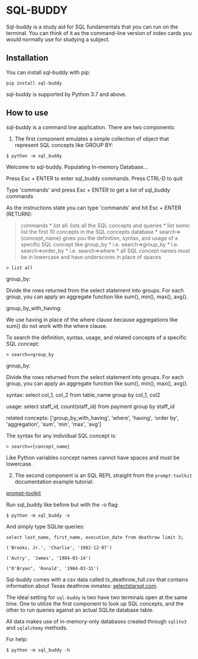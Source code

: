 # SQL-BUDDY

Sql-buddy is a study aid for SQL fundamentals that you can run on the terminal.  You can think of it as the command-line version of index cards you would normally use for studying a subject.

## Installation

You can install sql-buddy with pip:

    pip install sql-buddy

sql-buddy is supported by Python 3.7 and above.

## How to use

sql-buddy is a command line application.  There are two components:

1.  The first component emulates a simple collection of object that represent SQL concepts like GROUP BY:

```$ python -m sql_buddy```

Welcome to sql-buddy.  Populating In-memory Database...


Press Esc + ENTER to enter sql_buddy commands.
Press CTRL-D to quit

Type 'commands' and press Esc + ENTER to get a list of sql_buddy commands
>

As the instructions state you can type 'commands' and hit Esc + ENTER (RETURN):

> commands
    * list all: lists all the SQL concepts and queries
    * list some: list the first 10 concepts in the SQL concepts database
    * search=>{concept_name} gives you the definition, syntax, and usage of a specific SQL concept like group_by
        * i.e. search=>group_by
        * i.e. search=>order_by
        * i.e. search=>where
        * all SQL concept names must be in lowercase and have underscores in place of spaces


`> list all`


group_by: 

Divide the rows returned from the select statement into groups.  For each group, you 
        can apply an aggregate function like sum(), min(), max(), avg().


group_by_with_having: 

We use having in place of the where clause because aggregations like sum() do not work 
        with the where clause.


To search the definition, syntax, usage, and related concepts of a specific SQL concept:

`> search=>group_by`

group_by: 

Divide the rows returned from the select statement into groups.  For each group, you 
        can apply an aggregate function like sum(), min(), max(), avg().

syntax: 
select col_1, col_2 from table_name group by col_1, col2

usage: 
select staff_id, count(staff_id) from payment group by staff_id

related concepts: 
['group_by_with_having', 'where', 'having', 'order by', 'aggregation', 'sum', 'min', 'max', 'avg']


The syntax for any individual SQL concept is:

`> search=>{concept_name}`

Like Python variables concept names cannot have spaces and must be lowercase.

2. The second component is an SQL REPL straight from the `prompt-toolkit` documentation example tutorial:

[prompt-toolkit](https://python-prompt-toolkit.readthedocs.io/en/master/pages/tutorials/repl.html)

Run sql_buddy like before but with the -o flag:

`$ python -m sql_buddy -o`

And simply type SQLite queries:

```
select last_name, first_name, execution_date from deathrow limit 3;

('Brooks, Jr.', 'Charlie', '1982-12-07')

('Autry', 'James', '1984-03-14')

("O'Bryan", 'Ronald', '1984-03-31')
```

Sql-buddy comes with a csv data called tx_deathrow_full.csv that contains information about Texas deathrow inmates: [selectstarsql.com](https://selectstarsql.com/frontmatter.html).


The ideal setting for `sql-buddy` is two have two terminals open at the same time. One to utilize the first component to look up SQL concepts, and the other to run queries against an actual SQLite database table.

All data makes use of in-memory-only databases created through `sqlite3` and `sqlalchemy` methods.

For help:

`$ python -m sql_buddy -h`






